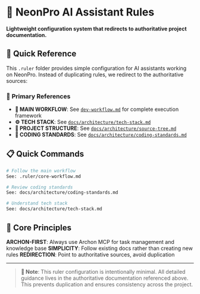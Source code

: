 # 🎯 NeonPro AI Assistant Rules

**Lightweight configuration system that redirects to authoritative project documentation.**

## 📖 Quick Reference

This `.ruler` folder provides simple configuration for AI assistants working on NeonPro. Instead of duplicating rules, we redirect to the authoritative sources:

### 🔗 **Primary References**

- **🌟 MAIN WORKFLOW**: See [`dev-workflow.md`](dev-workflow.md) for complete execution framework
- **⚙️ TECH STACK**: See [`docs/architecture/tech-stack.md`](../docs/architecture/tech-stack.md)
- **📁 PROJECT STRUCTURE**: See [`docs/architecture/source-tree.md`](../docs/architecture/source-tree.md)
- **🎨 CODING STANDARDS**: See [`docs/architecture/coding-standards.md`](../docs/architecture/coding-standards.md)

## 📋 **Quick Commands**

```bash
# Follow the main workflow
See: .ruler/core-workflow.md

# Review coding standards
See: docs/architecture/coding-standards.md

# Understand tech stack
See: docs/architecture/tech-stack.md
```

## 🎯 **Core Principles**

**ARCHON-FIRST**: Always use Archon MCP for task management and knowledge base
**SIMPLICITY**: Follow existing docs rather than creating new rules
**REDIRECTION**: Point to authoritative sources, avoid duplication

---

> **📝 Note**: This ruler configuration is intentionally minimal. All detailed guidance lives in the authoritative documentation referenced above. This prevents duplication and ensures consistency across the project.
